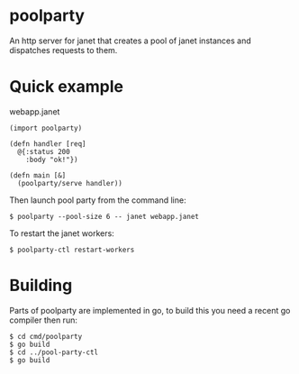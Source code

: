 # poolparty

An http server for janet that creates a pool of janet instances and dispatches requests to them.


# Quick example

webapp.janet
```
(import poolparty)

(defn handler [req]
  @{:status 200
    :body "ok!"})

(defn main [&]
  (poolparty/serve handler))
```

Then launch pool party from the command line:

```
$ poolparty --pool-size 6 -- janet webapp.janet
```

To restart the janet workers:

```
$ poolparty-ctl restart-workers
```

# Building

Parts of poolparty are implemented in go, to build this you need a recent go compiler then run:
```
$ cd cmd/poolparty
$ go build
$ cd ../pool-party-ctl
$ go build
```